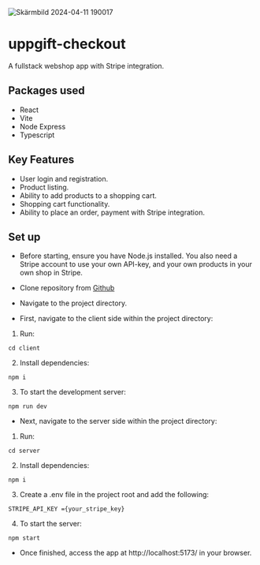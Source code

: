 
![Skärmbild 2024-04-11 190017](https://github.com/SannaSiljeback/uppgift-checkout/assets/144778923/685ec2dc-0ac0-42ae-9353-fe7c7846ca8c)

# uppgift-checkout
A fullstack webshop app with Stripe integration.

## Packages used
* React
* Vite
* Node Express
* Typescript

## Key Features
* User login and registration.
* Product listing.
* Ability to add products to a shopping cart.
* Shopping cart functionality.
* Ability to place an order, payment with Stripe integration.

## Set up
* Before starting, ensure you have Node.js installed. You also need a Stripe account to use your own API-key, and your own products in your own shop in Stripe.

* Clone repository from [Github](https://github.com/SannaSiljeback/uppgift-checkout/)
* Navigate to the project directory.

* First, navigate to the client side within the project directory:
1. Run:
```
cd client
```
2. Install dependencies:
```
npm i
```
3. To start the development server:
```
npm run dev
```

* Next, navigate to the server side within the project directory:
1. Run:
```
cd server
```
2. Install dependencies:
```
npm i
```
3. Create a .env file in the project root and add the following:
```
STRIPE_API_KEY ={your_stripe_key}
```
4. To start the server:
```
npm start
```

* Once finished, access the app at http://localhost:5173/ in your browser.

